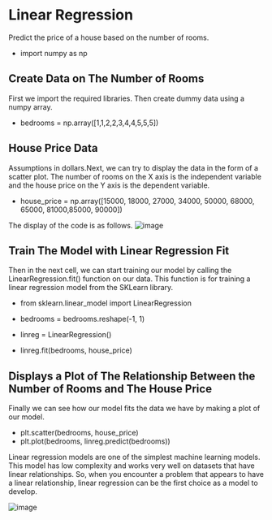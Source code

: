 # Linear Regression
Predict the price of a house based on the number of rooms.

- import numpy as np
 
## Create Data on The Number of Rooms
First we import the required libraries. Then create dummy data using a numpy array.

- bedrooms = np.array([1,1,2,2,3,4,4,5,5,5])
 
## House Price Data
Assumptions in dollars.Next, we can try to display the data in the form of a scatter plot. The number of rooms on the X axis is the independent variable and the house price on the Y axis is the dependent variable. 

- house_price = np.array([15000, 18000, 27000, 34000, 50000, 68000, 65000, 81000,85000, 90000])

The display of the code is as follows.
![image](https://github.com/diantyapitaloka/Sklearn-Linearregression/assets/147487436/e238c50e-0f5e-4f3e-9ce4-0bd3c763dcb4)

## Train The Model with Linear Regression Fit
Then in the next cell, we can start training our model by calling the LinearRegression.fit() function on our data. This function is for training a linear regression model from the SKLearn library.
- from sklearn.linear_model import LinearRegression

- bedrooms = bedrooms.reshape(-1, 1)
- linreg = LinearRegression()
- linreg.fit(bedrooms, house_price)

## Displays a Plot of The Relationship Between the Number of Rooms and The House Price
Finally we can see how our model fits the data we have by making a plot of our model.
- plt.scatter(bedrooms, house_price)
- plt.plot(bedrooms, linreg.predict(bedrooms))

Linear regression models are one of the simplest machine learning models. This model has low complexity and works very well on datasets that have linear relationships. So, when you encounter a problem that appears to have a linear relationship, linear regression can be the first choice as a model to develop.

![image](https://github.com/diantyapitaloka/Sklearn-Linearregression/assets/147487436/5822b1a3-2220-4072-89f4-c723caf4b563)
